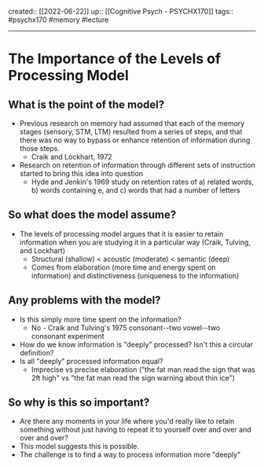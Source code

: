 created:: [[2022-06-22]]
up:: [[Cognitive Psych - PSYCHX170]]
tags:: #psychx170 #memory #lecture 
***

# The Importance of the Levels of Processing Model

## What is the point of the model?

- Previous research on memory had assumed that each of the memory stages (sensory, STM, LTM) resulted from a series of steps, and that there was no way to bypass or enhance retention of information during those steps.
  - Craik and Lockhart, 1972
- Research on retention of information through different sets of instruction started to bring this idea into question
  - Hyde and Jenkin's 1969 study on retention rates of a) related words, b) words containing e, and c) words that had a number of letters

## So what does the model assume?

- The levels of processing model argues that it is easier to retain information when you are studying it in a particular way (Craik, Tulving, and Lockhart)
  - Structural (shallow) < acoustic (moderate) < semantic (deep)
  - Comes from elaboration (more time and energy spent on information) and distinctiveness (uniqueness to the information)

## Any problems with the model?

- Is this simply more time spent on the information?
  - No - Craik and Tulving's 1975 consonant--two vowel--two consonant experiment
- How do we know information is "deeply" processed? Isn't this a circular definition?
- Is all "deeply" processed information equal?
  - Imprecise vs precise elaboration ("the fat man read the sign that was 2ft high" vs "the fat man read the sign warning about thin ice")

## So why is this so important?

- Are there any moments in your life where you'd really like to retain something without just having to repeat it to yourself over and over and over and over?
- This model suggests this is possible.
- The challenge is to find a way to process information more "deeply"

